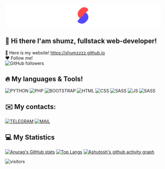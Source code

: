 <img src="https://raw.githubusercontent.com/Shumzzzz/Shumzzzz/main/assets/Frame%2015.png"/>

## 👋 Hi there I'am shumz, fullstack web-developer!
👀 Here is my website!
https://shumzzzz.github.io <br>
❤️ Follow me! <br>
![GitHub followers](https://img.shields.io/github/followers/deadshumz?style=social)

## 🔥 My languages & Tools!
![PYTHON](https://img.shields.io/badge/-Python-FFFFFF?style=for-the-badge&logo=Python)
![PHP](https://img.shields.io/badge/-PHP-EEEEEE?style=for-the-badge&logo=PHP)
![BOOTSTRAP](https://img.shields.io/badge/-BOOTSTRAP-EEEEEE?style=for-the-badge&logo=BOOTSTRAP)
![HTML](https://img.shields.io/badge/-HTML5-CCCCCC?style=for-the-badge&logo=HTML5)
![CSS](https://img.shields.io/badge/-CSS-CCCCCC?style=for-the-badge&logo=CSS3&logoColor=23A3FF)
![SASS](https://img.shields.io/badge/-SASS-CCCCCC?style=for-the-badge&logo=SASS)
![JS](https://img.shields.io/badge/-JAVASCRIPT-333333?style=for-the-badge&logo=Javascript)
![SASS](https://img.shields.io/badge/-SASS-333333?style=for-the-badge&logo=DJANGO)

## ✉️ My contacts:
[![TELEGRAM](https://img.shields.io/badge/-@DEADHUMZ-f5f5f5?style=for-the-badge&logo=TELEGRAM)](https://t.me/deadshumz)
[![MAIL](https://img.shields.io/badge/-📪shumzz@bk.ru-f5f5f5?style=for-the-badge)](mailto:shumzz@bk.ru)

## 💻 My Statistics
[![Anurag's GitHub stats](https://github-readme-stats.vercel.app/api?username=deadshumz)](https://github.com/deadshumz) [![Top Langs](https://github-readme-stats.vercel.app/api/top-langs/?username=deadshumz&layout=compact)](https://github.com/deadshumz)
[![Ashutosh's github activity graph](https://activity-graph.herokuapp.com/graph?username=deadshumz&custom_title=My%20activity!%20&hide_border=true&bg_color=FFFEFE&color=434D58&line=5194F0&radius=5)](https://github.com/deadshumz)



![visitors](https://visitor-badge.laobi.icu/badge?page_id=https://github.com/deadshumz)


<!--
**Shumzzzz/Shumzzzz** is a ✨ _special_ ✨ repository because its `README.md` (this file) appears on your GitHub profile.

Here are some ideas to get you started:

- 🔭 I’m currently working on ...
- 🌱 I’m currently learning ...
- 👯 I’m looking to collaborate on ...
- 🤔 I’m looking for help with ...
- 💬 Ask me about ...
- 📫 How to reach me: ...
- 😄 Pronouns: ...
- ⚡ Fun fact: ...
-->
